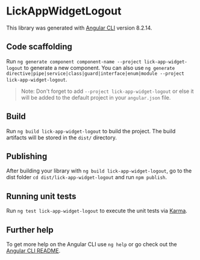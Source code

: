 # LickAppWidgetLogout

This library was generated with [Angular CLI](https://github.com/angular/angular-cli) version 8.2.14.

## Code scaffolding

Run `ng generate component component-name --project lick-app-widget-logout` to generate a new component. You can also use `ng generate directive|pipe|service|class|guard|interface|enum|module --project lick-app-widget-logout`.
> Note: Don't forget to add `--project lick-app-widget-logout` or else it will be added to the default project in your `angular.json` file. 

## Build

Run `ng build lick-app-widget-logout` to build the project. The build artifacts will be stored in the `dist/` directory.

## Publishing

After building your library with `ng build lick-app-widget-logout`, go to the dist folder `cd dist/lick-app-widget-logout` and run `npm publish`.

## Running unit tests

Run `ng test lick-app-widget-logout` to execute the unit tests via [Karma](https://karma-runner.github.io).

## Further help

To get more help on the Angular CLI use `ng help` or go check out the [Angular CLI README](https://github.com/angular/angular-cli/blob/master/README.md).
